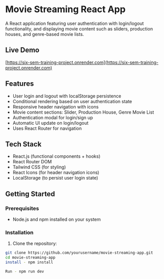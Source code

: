 # Movie Streaming React App

A React application featuring user authentication with login/logout functionality, and displaying movie content such as sliders, production houses, and genre-based movie lists.

## Live Demo

[https://six-sem-training-project.onrender.com](https://six-sem-training-project.onrender.com)


## Features

- User login and logout with localStorage persistence
- Conditional rendering based on user authentication state
- Responsive header navigation with icons
- Movie content sections: Slider, Production House, Genre Movie List
- Authentication modal for login/sign up
- Automatic UI update on login/logout
- Uses React Router for navigation

## Tech Stack

- React.js (functional components + hooks)
- React Router DOM
- Tailwind CSS (for styling)
- React Icons (for header navigation icons)
- LocalStorage (to persist user login state)

## Getting Started

### Prerequisites

- Node.js and npm installed on your system

### Installation

1. Clone the repository:

```bash
git clone https://github.com/yourusername/movie-streaming-app.git
cd movie-streaming-app
install - npm install

Run - npm run dev
